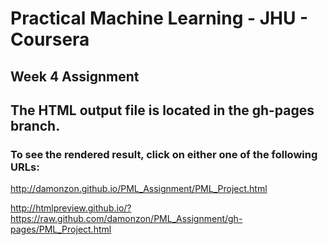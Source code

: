 # Practical Machine Learning - JHU - Coursera

## Week 4 Assignment

## The HTML output file is located in the gh-pages branch.

### To see the rendered result, click on either one of the following URLs:

http://damonzon.github.io/PML_Assignment/PML_Project.html

http://htmlpreview.github.io/?https://raw.github.com/damonzon/PML_Assignment/gh-pages/PML_Project.html



